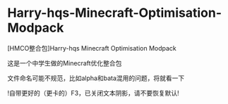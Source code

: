 # Harry-hqs-Minecraft-Optimisation-Modpack
[HMCO整合包]Harry-hqs Minecraft Optimisation Modpack

这是一个中学生做的Minecraft优化整合包

文件命名可能不规范，比如alpha和bata混用的问题，将就看一下

!自带更好的（更卡的）F3，已关闭文本阴影，请不要恢复默认!
